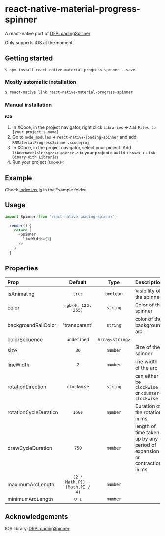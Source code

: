 # react-native-material-progress-spinner


A react-native port of [DRPLoadingSpinner](https://github.com/justindhill/DRPLoadingSpinner)

Only supports iOS at the moment.

## Getting started

`$ npm install react-native-material-progress-spinner --save`

### Mostly automatic installation

`$ react-native link react-native-material-progress-spinner`

### Manual installation

#### iOS

1. In XCode, in the project navigator, right click `Libraries` ➜ `Add Files to [your project's name]`
2. Go to `node_modules` ➜ `react-native-loading-spinner` and add `RNMaterialProgressSpinner.xcodeproj`
3. In XCode, in the project navigator, select your project. Add `libRNMaterialProgressSpinner.a` to your project's `Build Phases` ➜ `Link Binary With Libraries`
4. Run your project (`Cmd+R`)<

## Example
Check [index.ios.js](https://github.com/lingard/react-native-material-progress-spinner/blob/master/example/app.js) in the Example folder.

## Usage
```javascript
import Spinner from 'react-native-loading-spinner';

  render() {
    return (
      <Spinner
        lineWidth={1}
      />
    )
  }

```

## Properties

| Prop  | Default  | Type | Description |
| :------------ |:---------------:| :---------------:| :-----|
| isAnimating | `true` | `boolean` | Visibility of the spinner |
| color | `rgb(0, 122, 255)` | `string` | Color of the spinner |
| backgroundRailColor | 'transparent' | `string` | color of the background arc |
| colorSequence | `undefined` | `Array<string>` |  | An array of colors that changes on each cycle |
| size | `36` | `number` | Size of the spinner |
| lineWidth | `2` | `number` | line width of the arc |
| rotationDirection | `clockwise` | `string` | can either be `clockwise` or `counter-clockwise` |
| rotationCycleDuration | `1500` | `number` | Duration of the rotation in ms |
| drawCycleDuration | `750` | `number` | length of time taken up by any period of expansion or contraction in ms |
| maximumArcLength | `(2 * Math.PI) - (Math.PI / 4)` | `number` | |
| minimumArcLength | `0.1` | `number` | |

## Acknowledgements

IOS library: [DRPLoadingSpinner](https://github.com/justindhill/DRPLoadingSpinner)
